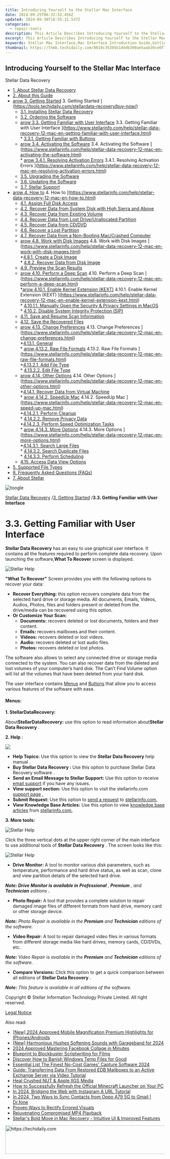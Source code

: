 ```yaml
---
title: Introducing Yourself to the Stellar Mac Interface
date: 2024-09-25T06:32:52.456Z
updated: 2024-09-30T18:55:31.537Z
categories:
  - repair-tools
description: This Article Describes Introducing Yourself to the Stellar Mac Interface
excerpt: This Article Describes Introducing Yourself to the Stellar Mac Interface
keywords: Stellar Mac Interface,Mac Interface Introduction Guide,Getting Started with Stellar MAC,Stellar OS Features on Mac,Advanced User's Stellar MAC Tutorial,Explore Stellar Mac Interface Capabilities,Optimizing Your Workflow with Stellar MAC
thumbnail: https://thmb.techidaily.com/8010c35385b1d4db309ae5aab39ce0f7ad55b6a2892c96756f155f1fe1fe9c5e.jpg
---
```


## Introducing Yourself to the Stellar Mac Interface

Stellar Data Recovery

* [1. About Stellar Data Recovery](https://tools.techidaily.com/stellardata-recovery/buy-now/)
* [2. About this Guide](https://tools.techidaily.com/stellardata-recovery/buy-now/)
* [arow 3. Getting Started](https://www.stellarinfo.com/help/public/frontEnd/onlinehelp/images/arow.png) 3\. Getting Started ](https://tools.techidaily.com/stellardata-recovery/buy-now/)  
  * [3.1. Installing Stellar Data Recovery](https://tools.techidaily.com/stellardata-recovery/buy-now/)  
  * [3.2. Ordering the Software](https://tools.techidaily.com/stellardata-recovery/buy-now/)  
  * [arow 3.3. Getting Familiar with User Interface](https://www.stellarinfo.com/help/public/frontEnd/onlinehelp/images/arow.png) 3.3\. Getting Familiar with User Interface ](https://www.stellarinfo.com/help/stellar-data-recovery-12-mac-en-getting-familiar-with-user-interface.html)  
         * [3.3.1. Getting Familiar with Buttons](https://tools.techidaily.com/stellardata-recovery/buy-now/)  
  * [arow 3.4. Activating the Software](https://www.stellarinfo.com/help/public/frontEnd/onlinehelp/images/arow.png) 3.4\. Activating the Software ](https://www.stellarinfo.com/help/stellar-data-recovery-12-mac-en-activating-the-software.html)  
         * [arow 3.4.1. Resolving Activation Errors](https://www.stellarinfo.com/help/public/frontEnd/onlinehelp/images/arow.png) 3.4.1\. Resolving Activation Errors ](https://www.stellarinfo.com/help/stellar-data-recovery-12-mac-en-resolving-activation-errors.html)  
  * [3.5. Upgrading the Software](https://tools.techidaily.com/stellardata-recovery/buy-now/)  
  * [3.6. Updating the Software](https://tools.techidaily.com/stellardata-recovery/buy-now/)  
  * [3.7. Stellar Support](https://tools.techidaily.com/stellardata-recovery/buy-now/)
* [arow 4. How to](https://www.stellarinfo.com/help/public/frontEnd/onlinehelp/images/arow.png) 4\. How to ](https://www.stellarinfo.com/help/stellar-data-recovery-12-mac-en-how-to.html)  
  * [4.1. Assign Full Disk Access](https://tools.techidaily.com/stellardata-recovery/buy-now/)  
  * [4.2. Recover Data from System Disk with High Sierra and Above](https://tools.techidaily.com/stellardata-recovery/buy-now/)  
  * [4.3. Recover Data from Existing Volume](https://tools.techidaily.com/stellardata-recovery/buy-now/)  
  * [4.4. Recover Data from Lost Drive/Unallocated Partition](https://tools.techidaily.com/stellardata-recovery/buy-now/)  
  * [4.5. Recover Data from CD/DVD](https://tools.techidaily.com/stellardata-recovery/buy-now/)  
  * [4.6. Recover a Lost Partition](https://tools.techidaily.com/stellardata-recovery/buy-now/)  
  * [4.7. Recover Data from a Non-Booting Mac/Crashed Computer](https://tools.techidaily.com/stellardata-recovery/buy-now/)  
  * [arow 4.8. Work with Disk Images](https://www.stellarinfo.com/help/public/frontEnd/onlinehelp/images/arow.png) 4.8\. Work with Disk Images ](https://www.stellarinfo.com/help/stellar-data-recovery-12-mac-en-work-with-disk-images.html)  
         *[4.8.1. Create a Disk Image](https://tools.techidaily.com/stellardata-recovery/buy-now/)  
         * [4.8.2. Recover Data from Disk Image](https://tools.techidaily.com/stellardata-recovery/buy-now/)  
  * [4.9. Preview the Scan Results](https://tools.techidaily.com/stellardata-recovery/buy-now/)  
  * [arow 4.10. Perform a Deep Scan](https://www.stellarinfo.com/help/public/frontEnd/onlinehelp/images/arow.png) 4.10\. Perform a Deep Scan ](https://www.stellarinfo.com/help/stellar-data-recovery-12-mac-en-perform-a-deep-scan.html)  
         *[arow 4.10.1. Enable Kernel Extension (KEXT)](https://www.stellarinfo.com/help/public/frontEnd/onlinehelp/images/arow.png) 4.10.1\. Enable Kernel Extension (KEXT) ](https://www.stellarinfo.com/help/stellar-data-recovery-12-mac-en-enable-kernel-extension-kext.html)  
                  * [4.10.1.1. Manually Open the Security & Privacy Settings in MacOS](https://shop-links.co/link/?exclusive=1&publisher_slug=itechdaily19598&url=https%3A%2F%2Fwww.stellarinfo.com%2Fhelp%2Fstellar-data-recovery-12-mac-en-manually-open-the-security-privacy-settings-in-macos.html)  
         * [4.10.2. Disable System Integrity Protection (SIP)](https://www.stellarinfo.com/help/stellar-data-recovery-12-mac-en-disable-system-integrity-protection-sip.html)  
  * [4.11. Save and Resume Scan Information](https://tools.techidaily.com/stellardata-recovery/buy-now/)  
  * [4.12. Save the Recovered Files](https://tools.techidaily.com/stellardata-recovery/buy-now/)  
  * [arow 4.13. Change Preferences](https://www.stellarinfo.com/help/public/frontEnd/onlinehelp/images/arow.png) 4.13\. Change Preferences ](https://www.stellarinfo.com/help/stellar-data-recovery-12-mac-en-change-preferences.html)  
         *[4.13.1. General](https://tools.techidaily.com/stellardata-recovery/buy-now/)  
         * [arow 4.13.2. Raw File Formats](https://www.stellarinfo.com/help/public/frontEnd/onlinehelp/images/arow.png) 4.13.2\. Raw File Formats ](https://www.stellarinfo.com/help/stellar-data-recovery-12-mac-en-raw-file-formats.html)  
                  *[4.13.2.1. Add File Type](https://tools.techidaily.com/stellardata-recovery/buy-now/)  
                  * [4.13.2.2. Edit File Type](https://tools.techidaily.com/stellardata-recovery/buy-now/)  
  * [arow 4.14. Other Options](https://www.stellarinfo.com/help/public/frontEnd/onlinehelp/images/arow.png) 4.14\. Other Options ](https://www.stellarinfo.com/help/stellar-data-recovery-12-mac-en-other-options.html)  
         *[4.14.1. Recover Data from Virtual Machine](https://tools.techidaily.com/stellardata-recovery/buy-now/)  
         * [arow 4.14.2. SpeedUp Mac](https://www.stellarinfo.com/help/public/frontEnd/onlinehelp/images/arow.png) 4.14.2\. SpeedUp Mac ](https://www.stellarinfo.com/help/stellar-data-recovery-12-mac-en-speed-up-mac.html)  
                  *[4.14.2.1. Perform Cleanup](https://tools.techidaily.com/stellardata-recovery/buy-now/)  
                  * [4.14.2.2. Remove Privacy Data](https://tools.techidaily.com/stellardata-recovery/buy-now/)  
                  *[4.14.2.3. Perform Speed Optimization Tasks](https://tools.techidaily.com/stellardata-recovery/buy-now/)  
         * [arow 4.14.3. More Options](https://www.stellarinfo.com/help/public/frontEnd/onlinehelp/images/arow.png) 4.14.3\. More Options ](https://www.stellarinfo.com/help/stellar-data-recovery-12-mac-en-more-options.html)  
                  *[4.14.3.1. Search Large Files](https://tools.techidaily.com/stellardata-recovery/buy-now/)  
                  * [4.14.3.2. Search Duplicate Files](https://tools.techidaily.com/stellardata-recovery/buy-now/)  
                  * [4.14.3.3. Perform Scheduling](https://tools.techidaily.com/stellardata-recovery/buy-now/)  
  * [4.15. Access Data View Options](https://tools.techidaily.com/stellardata-recovery/buy-now/)
* [5. Supported File Types](https://tools.techidaily.com/stellardata-recovery/buy-now/)
* [6. Frequently Asked Questions (FAQs)](https://www.stellarinfo.com/help/stellar-data-recovery-12-mac-en-frequently-asked-questions-faqs.html)
* [7. About Stellar](https://tools.techidaily.com/stellardata-recovery/buy-now/)

![toogle](https://www.stellarinfo.com/help/public/frontEnd/onlinehelp/images/toogle.png)

[Stellar Data Recovery](https://tools.techidaily.com/stellardata-recovery/buy-now/) /[3. Getting Started](https://tools.techidaily.com/stellardata-recovery/buy-now/) /**3.3\. Getting Familiar with User Interface**

# **3.3\. Getting Familiar with User Interface**

**Stellar Data Recovery** has an easy to use graphical user interface. It contains all the features required to perform complete data recovery. Upon launching the software,**What To Recover** screen is displayed.

![Stellar Help](https://www.stellarinfo.com/help/public/onlinehelp_img/stellar-data-recovery-12-mac-en/images/main%20screen.png)

**"What To Recover"** Screen provides you with the following options to recover your data:

* **Recover Everything:** this option recovers complete data from the selected hard drive or storage media. All documents, Emails, Videos, Audios, Photos, files and folders present or deleted from the drive/media can be recovered using this option.
* **Or Customize Your Scan:**  
  * **Documents:** recovers deleted or lost documents, folders and their content.  
  * **Emails:** recovers mailboxes and their content.  
  * **Videos:** recovers deleted or lost videos.  
  * **Audio:** recovers deleted or lost audio files.  
  * **Photos:** recovers deleted or lost photos.

 The software also allows to select any connected drive or storage media connected to the system. You can also recover data from the deleted and lost volumes of your computer’s hard disk. The Can’t Find Volume option will list all the volumes that have been deleted from your hard disk.

 The user interface contains [Menus](stellar-data-recovery-12-mac-en-getting-familiar-with-user-interface.html#Menus) and [Buttons](stellar-data-recovery-12-mac-en-getting-familiar-with-buttons.html) that allow you to access various features of the software with ease.

#### **Menus:**

**1\. StellarDataRecovery:**

 About**StellarDataRecovery:** use this option to read information about**Stellar Data Recovery** .

**2\. Help** :
  
![](https://www.stellarinfo.com/help/public/onlinehelp_img/stellar-data-recovery-12-mac-en/images/help-topic.png)

* **Help Topics:** Use this option to view the **Stellar Data Recovery**  help manual .
* **Buy Stellar Data Recovery :** Use this option to purchase Stellar Data Recovery software .
* **Send an Email Message to Stellar Support:** Use this option to receive [email support](mailto:support@stellarinfo.com) if you have any issues.
* **View support section:** Use this option to visit the stellarinfo.com [support page](https://tools.techidaily.com/stellardata-recovery/buy-now/) [.](https://www.stellarinfo.com/)
* **Submit Request:** Use this option to [send a request](https://tools.techidaily.com/stellardata-recovery/buy-now/) to [stellarinfo.com.](https://www.stellarinfo.com/)
* **View Knowledge Base Articles:** Use this option to view [knowledge base articles](https://tools.techidaily.com/stellardata-recovery/buy-now/) from [stellarinfo.com.](https://www.stellarinfo.com/)

**3\. More tools:**

![Stellar Help](https://www.stellarinfo.com/help/public/onlinehelp_img/stellar-data-recovery-12-mac-fr/images/4edit.png)

 Click the three vertical dots at the upper right corner of the main interface to use additional tools of **Stellar Data Recovery**  . The screen looks like this:

![Stellar Help](https://www.stellarinfo.com/help/public/onlinehelp_img/stellar-data-recovery-12-mac-en/images/more%20tools%20EN.png)

* **Drive Monitor:** A tool to monitor various disk parameters, such as temperature, performance and hard drive status, as well as scan, clone and view partition details of the selected hard drive.

 _**Note: Drive Monitor is available in** **Professional**  , **Premium** , and_ **_Technician_**   _editions_ **.**

* **Photo Repair:** A tool that provides a complete solution to repair damaged image files of different formats from hard drive, memory card or other storage device.

**_Note:_**   _Photo Repair is available in the **Premium** and **Technician** editions of the software._

* **Video Repair:** A tool to repair damaged video files in various formats from different storage media like hard drives, memory cards, CD/DVDs, etc.

_**Note:**  Video Repair is available in the **Premium** and **Technician**  editions of the software._

* **Compare Versions:**  Click this option to get a quick comparison between all editions of   **Stellar Data Recovery**  .

**_Note:_**   _This feature is available in all editions of the software._

 Copyright © Stellar Information Technology Private Limited. All right reserved.

[Legal Notice](https://tools.techidaily.com/stellardata-recovery/buy-now/)

<ins class="adsbygoogle"
     style="display:block"
     data-ad-format="autorelaxed"
     data-ad-client="ca-pub-7571918770474297"
     data-ad-slot="1223367746"></ins>

<ins class="adsbygoogle"
     style="display:block"
     data-ad-client="ca-pub-7571918770474297"
     data-ad-slot="8358498916"
     data-ad-format="auto"
     data-full-width-responsive="true"></ins>

<span class="atpl-alsoreadstyle">Also read:</span>
<div><ul>
<li><a href="https://instagram-video-recordings.techidaily.com/new-2024-approved-mobile-magnification-premium-highlights-for-iphonesandroids/"><u>[New] 2024 Approved Mobile Magnification Premium Highlights for IPhones/Androids</u></a></li>
<li><a href="https://fox-glue.techidaily.com/new-harmonious-hushes-softening-sounds-with-garageband-for-2024/"><u>[New] Harmonious Hushes Softening Sounds with Garageband for 2024</u></a></li>
<li><a href="https://extra-support.techidaily.com/2024-approved-mastering-facebook-collage-in-minutes/"><u>2024 Approved Mastering Facebook Collage in Minutes</u></a></li>
<li><a href="https://extra-resources.techidaily.com/blueprint-to-blockbuster-scriptwriting-for-films/"><u>Blueprint to Blockbuster Scriptwriting for Films</u></a></li>
<li><a href="https://win11.techidaily.com/discover-how-to-banish-windows-temp-files-for-good/"><u>Discover How to Banish Windows Temp Files for Good</u></a></li>
<li><a href="https://remote-screen-capture.techidaily.com/essential-list-the-finest-no-cost-games-capture-software-2024/"><u>Essential List The Finest No-Cost Games' Capture Software 2024</u></a></li>
<li><a href="https://data-wizards.techidaily.com/guide-transferring-data-from-restored-edb-mailboxes-to-an-active-exchange-server-via-video-tutorial/"><u>Guide: Transferring Data From Restored EDB Mailboxes to an Active Exchange Server via Video Tutorial</u></a></li>
<li><a href="https://data-wizards.techidaily.com/heal-crushed-nut-and-apple-iigs-media/"><u>Heal Crushed NUT & Apple IIGS Media</u></a></li>
<li><a href="https://win-able.techidaily.com/how-to-successfully-refresh-the-official-minecraft-launcher-on-your-pc/"><u>How to Successfully Refresh the Official Minecraft Launcher on Your PC</u></a></li>
<li><a href="https://instagram-video-files.techidaily.com/in-2024-bridging-the-web-with-instagram-a-url-tutorial/"><u>In 2024, Bridging the Web with Instagram A URL Tutorial</u></a></li>
<li><a href="https://android-transfer.techidaily.com/in-2024-two-ways-to-sync-contacts-from-oppo-a79-5g-to-gmail-drfone-by-drfone-transfer-from-android-transfer-from-android/"><u>In 2024, Two Ways to Sync Contacts from Oppo A79 5G to Gmail | Dr.fone</u></a></li>
<li><a href="https://data-wizards.techidaily.com/proven-ways-to-rectify-errored-visuals/"><u>Proven Ways to Rectify Errored Visuals</u></a></li>
<li><a href="https://data-wizards.techidaily.com/rejuvenating-compromised-mp4-playback/"><u>Rejuvenating Compromised MP4 Playback</u></a></li>
<li><a href="https://data-wizards.techidaily.com/stellars-bold-move-in-mac-recovery-intuitive-ui-and-improved-features/"><u>Stellar's Bold Move in Mac Recovery - Intuitive UI & Improved Features</u></a></li>
</ul></div>

<!-- affiliate ads begin -->
<a href="https://ephamedtechinc.pxf.io/c/5597632/2136623/26400" target="_top" id="2136623">
  <img src="//a.impactradius-go.com/display-ad/26400-2136623" border="0" alt="https://techidaily.com" width="728" height="90"/>
</a>
<img height="0" width="0" src="https://ephamedtechinc.pxf.io/i/5597632/2136623/26400" style="position:absolute;visibility:hidden;" border="0" />
<!-- affiliate ads end -->

